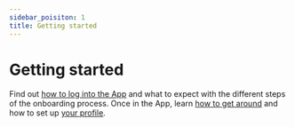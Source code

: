 ```yaml
---
sidebar_poisiton: 1
title: Getting started
---
```

# Getting started
Find out [how to log into the App](./login-and-onboarding.md) and what to expect with the different steps of the onboarding process. Once in the App, learn [how to get around](./navigating-the-app.md) and how to set up [your profile](./personal-information-account-settings.md).

